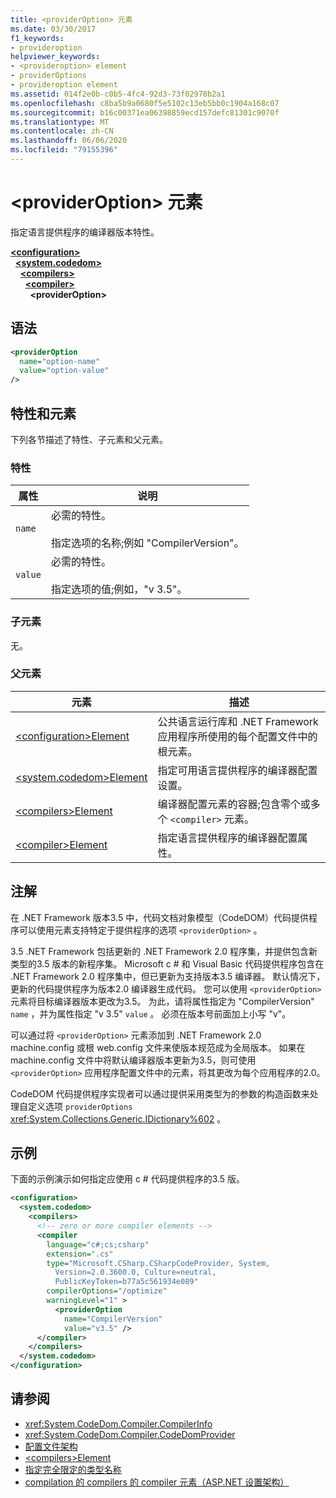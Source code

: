 ```yaml
---
title: <providerOption> 元素
ms.date: 03/30/2017
f1_keywords:
- provideroption
helpviewer_keywords:
- <provideroption> element
- providerOptions
- provideroption element
ms.assetid: 014f2e0b-c0b5-4fc4-92d3-73f02978b2a1
ms.openlocfilehash: c8ba5b9a0680f5e5102c13eb5bb0c1904a168c07
ms.sourcegitcommit: b16c00371ea06398859ecd157defc81301c9070f
ms.translationtype: MT
ms.contentlocale: zh-CN
ms.lasthandoff: 06/06/2020
ms.locfileid: "79155396"
---
```

# <a name="provideroption-element"></a>\<providerOption> 元素
指定语言提供程序的编译器版本特性。  

[**\<configuration>**](../configuration-element.md)\
&nbsp;&nbsp;[**\<system.codedom>**](system-codedom-element.md)\
&nbsp;&nbsp;&nbsp;&nbsp;[**\<compilers>**](compilers-element.md)\
&nbsp;&nbsp;&nbsp;&nbsp;&nbsp;&nbsp;[**\<compiler>**](compiler-element.md)\
&nbsp;&nbsp;&nbsp;&nbsp;&nbsp;&nbsp;&nbsp;&nbsp;**\<providerOption>**

## <a name="syntax"></a>语法  
  
```xml  
<providerOption  
  name="option-name"  
  value="option-value"  
/>  
```  
  
## <a name="attributes-and-elements"></a>特性和元素  
 下列各节描述了特性、子元素和父元素。  
  
### <a name="attributes"></a>特性  
  
|属性|说明|  
|---------------|-----------------|  
|`name`|必需的特性。<br /><br /> 指定选项的名称;例如 "CompilerVersion"。|  
|`value`|必需的特性。<br /><br /> 指定选项的值;例如，"v 3.5"。|  
  
### <a name="child-elements"></a>子元素  
 无。  
  
### <a name="parent-elements"></a>父元素  
  
|元素|描述|  
|-------------|-----------------|  
|[\<configuration>Element](../configuration-element.md)|公共语言运行库和 .NET Framework 应用程序所使用的每个配置文件中的根元素。|  
|[\<system.codedom>Element](system-codedom-element.md)|指定可用语言提供程序的编译器配置设置。|  
|[\<compilers>Element](compilers-element.md)|编译器配置元素的容器;包含零个或多个 `<compiler>` 元素。|  
|[\<compiler>Element](compiler-element.md)|指定语言提供程序的编译器配置属性。|  
  
## <a name="remarks"></a>注解  
 在 .NET Framework 版本3.5 中，代码文档对象模型（CodeDOM）代码提供程序可以使用元素支持特定于提供程序的选项 `<providerOption>` 。  
  
 3.5 .NET Framework 包括更新的 .NET Framework 2.0 程序集，并提供包含新类型的3.5 版本的新程序集。 Microsoft c # 和 Visual Basic 代码提供程序包含在 .NET Framework 2.0 程序集中，但已更新为支持版本3.5 编译器。 默认情况下，更新的代码提供程序为版本2.0 编译器生成代码。 您可以使用 `<providerOption>` 元素将目标编译器版本更改为3.5。 为此，请将属性指定为 "CompilerVersion" `name` ，并为属性指定 "v 3.5" `value` 。 必须在版本号前面加上小写 "v"。  
  
 可以通过将 `<providerOption>` 元素添加到 .NET Framework 2.0 machine.config 或根 web.config 文件来使版本规范成为全局版本。 如果在 machine.config 文件中将默认编译器版本更新为3.5，则可使用 `<providerOption>` 应用程序配置文件中的元素，将其更改为每个应用程序的2.0。  
  
 CodeDOM 代码提供程序实现者可以通过提供采用类型为的参数的构造函数来处理自定义选项 `providerOptions` <xref:System.Collections.Generic.IDictionary%602> 。  
  
## <a name="example"></a>示例  
 下面的示例演示如何指定应使用 c # 代码提供程序的3.5 版。  
  
```xml  
<configuration>  
  <system.codedom>  
    <compilers>  
      <!-- zero or more compiler elements -->  
      <compiler  
        language="c#;cs;csharp"  
        extension=".cs"  
        type="Microsoft.CSharp.CSharpCodeProvider, System,
          Version=2.0.3600.0, Culture=neutral,
          PublicKeyToken=b77a5c561934e089"  
        compilerOptions="/optimize"  
        warningLevel="1" >  
          <providerOption  
            name="CompilerVersion"  
            value="v3.5" />  
      </compiler>  
    </compilers>  
  </system.codedom>  
</configuration>  
```  
  
## <a name="see-also"></a>请参阅

- <xref:System.CodeDom.Compiler.CompilerInfo>
- <xref:System.CodeDom.Compiler.CodeDomProvider>
- [配置文件架构](../index.md)
- [\<compilers>Element](compilers-element.md)
- [指定完全限定的类型名称](../../../reflection-and-codedom/specifying-fully-qualified-type-names.md)
- [compilation 的 compilers 的 compiler 元素（ASP.NET 设置架构）](https://docs.microsoft.com/previous-versions/dotnet/netframework-4.0/a15ebt6c(v=vs.100))

